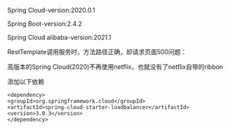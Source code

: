 Spring Cloud-version:2020.0.1

Spring Boot-version:2.4.2

Spring Cloud alibaba-version:2021.1

RestTemplate调用服务时，方法路径正确，却请求页面500问题：

高版本的Spring Cloud(2020)不再使用netflix，也就没有了netflix自带的ribbon

添加以下依赖

    <dependency>
    <groupId>org.springframework.cloud</groupId>
    <artifactId>spring-cloud-starter-loadbalancer</artifactId>
    <version>3.0.3</version>
    </dependency>

